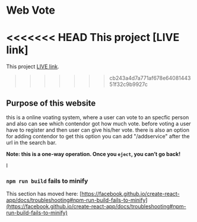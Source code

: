 # Web Vote

<<<<<<< HEAD
This project  [LIVE link]
=======
This project  [LIVE link](https://blockchain-webvote.netlify.app/).
>>>>>>> cb243a4d7a771af678e6408144351f32c9b9927c

## Purpose of this website

this is a online voating system, where a user can vote to an specfic person and also can see which contendor got how much vote.
before voting a user have to register and then user can give his/her vote. there is also an option for adding contendor to get this option 
you can add "/addservice" after the url in the search bar.






**Note: this is a one-way operation. Once you `eject`, you can’t go back!**

I


### `npm run build` fails to minify

This section has moved here: [https://facebook.github.io/create-react-app/docs/troubleshooting#npm-run-build-fails-to-minify](https://facebook.github.io/create-react-app/docs/troubleshooting#npm-run-build-fails-to-minify)

